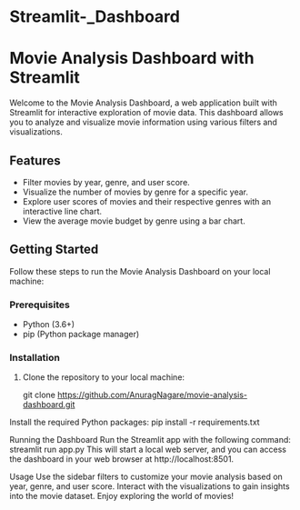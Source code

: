 # Streamlit-_Dashboard

# Movie Analysis Dashboard with Streamlit

Welcome to the Movie Analysis Dashboard, a web application built with Streamlit for interactive exploration of movie data. This dashboard allows you to analyze and visualize movie information using various filters and visualizations.

## Features

- Filter movies by year, genre, and user score.
- Visualize the number of movies by genre for a specific year.
- Explore user scores of movies and their respective genres with an interactive line chart.
- View the average movie budget by genre using a bar chart.

## Getting Started

Follow these steps to run the Movie Analysis Dashboard on your local machine:

### Prerequisites

- Python (3.6+)
- pip (Python package manager)

### Installation

1. Clone the repository to your local machine:

   git clone https://github.com/AnuragNagare/movie-analysis-dashboard.git

Install the required Python packages:
pip install -r requirements.txt

Running the Dashboard
Run the Streamlit app with the following command:
streamlit run app.py
This will start a local web server, and you can access the dashboard in your web browser at http://localhost:8501.

Usage
Use the sidebar filters to customize your movie analysis based on year, genre, and user score.
Interact with the visualizations to gain insights into the movie dataset.
Enjoy exploring the world of movies!
